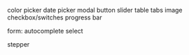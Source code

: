 color picker
date picker
modal
button
slider
table
tabs
image
checkbox/switches
progress bar

form:
autocomplete
select

stepper